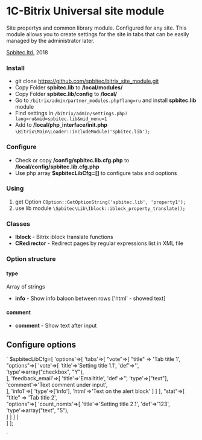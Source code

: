 # 1C-Bitrix Universal site module
Site propertys and common library module. Configured for any site.
This module allows you to create settings for the site in tabs that can be easily managed by the administrator later.

[Spbitec ltd.](http://spbitec.ru "Spbitec ltd.") 2018

### Install
* git clone https://github.com/spbitec/bitrix_site_module.git
* Copy Folder **spbitec.lib** to **/local/modules/**
* Copy Folder **spbitec.lib/config** to **/local/**
* Go to `/bitrix/admin/partner_modules.php?lang=ru` and install **spbitec.lib** module
* Find settings in `/bitrix/admin/settings.php?lang=ru&mid=spbitec.lib&mid_menu=1`
* Add to **/local/php_interface/init.php**
`\Bitrix\Main\Loader::includeModule('spbitec.lib');`

### Configure
* Check or copy **/config/spbitec.lib.cfg.php** to **/local/config/spbitec.lib.cfg.php**
* Use php array **$spbitecLibCfg=[]** to configure tabs and ooptions
 
### Using
1. get Option `COption::GetOptionString('spbitec.lib', 'property1');`
2. use lib module `\Spbitec\Lib\Iblock::iblock_property_translate();`

### Classes
- **Iblock** - Bitrix iblock translate functions
- **CRedirector** - Redirect pages by regular expressions list in XML file 

### Option structure

#### type
Array of strings
- **info** - Show info baloon between rows ['html' - showed text]

#### comment
- **comment** - Show text after input

## Configure options
`
$spbitecLibCfg=[
   'options'=>[
      'tabs'=>[
         "vote"=>[
            "title" => 'Tab title 1',  
            "options"=>[
               'vote'=>[
                  'title'=>'Setting title 1.1',
                  'def'=>'',
                  'type'=>array("checkbox", "Y"),             
               ],
               'feedback_email'=>[
                  'title'=>'Emailtitle',
                  'def'=>'',
                  'type'=>["text"],                
                  'comment'=>'Text comment under input',                
               ],
               'info1'=>[
                  'type'=>['info'],
                  'html'=>'Text on the alert block'
               ]
            ]
         ],
         "stat"=>[
            "title" => 'Tab title 2',  
            "options"=>[
               'count_nomts'=>[
                  'title'=>'Setting title 2.1',
                  'def'=>'123',
                  'type'=>array("text", "5"),                
               ]
            ]
         ]
      ]         
   ]
];

`



